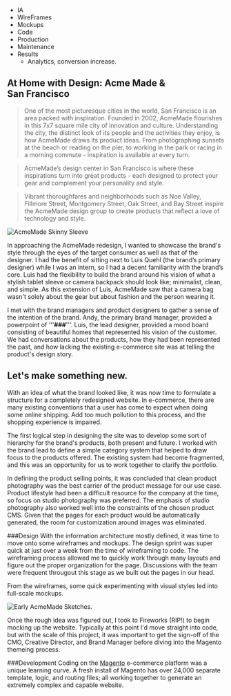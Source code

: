 * IA
* WireFrames
* Mockups
* Code
* Production
* Maintenance
* Results
  * Analytics, conversion increase.


## At Home with Design: Acme Made & San&nbsp;Francisco

> One of the most picturesque cities in the world, San Francisco is an area packed with inspiration. Founded in 2002, AcmeMade flourishes in this 7x7 square mile city of innovation and culture. Understanding the city, the distinct look of its people and the activities they enjoy, is how AcmeMade draws its product ideas. From photographing sunsets at the beach or reading on the pier, to working in the park or racing in a morning commute - inspiration is available at every turn.

> AcmeMade’s design center in San Francisco is where these inspirations turn into great products - each designed to protect your gear and complement your personality and style.

> Vibrant thoroughfares and neighborhoods such as Noe Valley, Fillmore Street, Montgomery Street, Oak Street, and Bay Street inspire the AcmeMade design group to create products that reflect a love of technology and style.

![AcmeMade Skinny Sleeve](http://joeyhiller.elasticbeanstalk.com/images/project/acmemade/SkinnySleeveHome.jpg "AcmeMade Skinny Sleeve")

In approaching the AcmeMade redesign, I wanted to showcase the brand's style through the eyes of the target consumer as well as that of the designer. I had the benefit of sitting next to Luis Quehl (the brand’s primary designer) while I was an intern, so I had a decent familiarity with the brand’s core. Luis had the flexibility to build the brand around his vision of what a stylish tablet sleeve or camera backpack should look like; minimalist, clean, and simple. As this extension of Luis, AcmeMade saw that a camera bag wasn't solely about the gear but about fashion and the person wearing it.

I met with the brand managers and product designers to gather a sense of the intention of the brand. Andy, the primary brand manager, provided a powerpoint of '''**###**'''. Luis, the lead designer, provided a mood board consisting of beautiful homes that represented his vision of the customer. We had conversations about the products, how they had been represented the past, and how lacking the existing e-commerce site was at telling the product's design story.

## Let's make something new.
With an idea of what the brand looked like, it was now time to formulate a structure for a completely redesigned website.
In e-commerce, there are many existing conventions that a user has come to expect when doing some online shipping. Add too much pollution to this process, and the shopping experience is impaired.

The first logical step in designing the site was to develop some sort of hierarchy for the brand's products, both present and future. I worked with the brand lead to define a simple category system that helped to draw focus to the products offered. The existing system had become fragmented, and this was an opportunity for us to work together to clarify the portfolio.

In defining the product selling points, it was concluded that clean product photography was the best carrier of the product message for our use case. Product lifestyle had been a difficult resource for the company at the time, so focus on studio photography was preferred.
The emphasis of studio photography also worked well into the constraints of the chosen product CMS. Given that the pages for each product would be automatically generated, the room for customization around images was eliminated.

###Design
With the information architecture mostly defined, it was time to move onto some wireframes and mockups. The design sprint was super quick at just over a week from the time of wireframing to code. The wireframing process allowed me to quickly work through many layouts and figure out the proper organization for the page. Discussions with the team were frequent througout this stage as we built out the pages in our head.

From the wireframes, some quick experimenting with visual styles led into full-scale mockups.

![Early AcmeMade Sketches.](http://joeyhiller.elasticbeanstalk.com/images/project/acmemade/projectImage.jpg "Early AcmeMade Sketches.")

Once the rough idea was figured out, I took to Fireworks (RIP!) to begin mocking up the website. Typically at this point I'd move straight into code, but with the scale of this project, it was important to get the sign-off of the CMO, Creative Director, and Brand Manager before diving into the Magento themeing process.

###Development
Coding on the [Magento](magento.com) e-commerce platform was a unique learning curve. A fresh install of Magento has over 24,000 separate template, logic, and routing files; all working together to generate an extremely complex and capable website.
